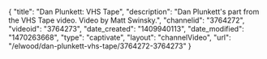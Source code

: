 {
    "title": "Dan Plunkett: VHS Tape",
    "description": "Dan Plunkett's part from the VHS Tape video. Video by Matt Swinsky.",
    "channelid": "3764272",
    "videoid": "3764273",
    "date_created": "1409940113",
    "date_modified": "1470263668",
    "type": "captivate",
    "layout": "channelVideo",
    "url": "\/elwood\/dan-plunkett-vhs-tape\/3764272-3764273"
}
